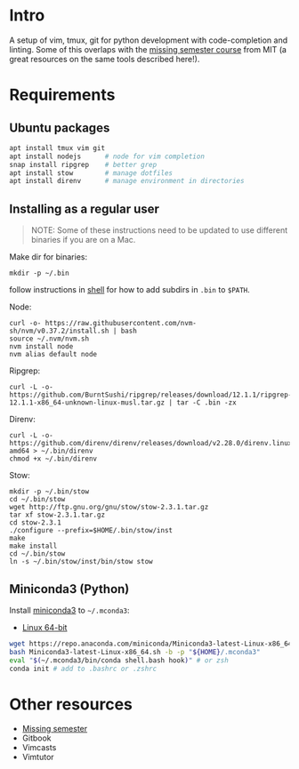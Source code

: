 # Intro

A setup of vim, tmux, git for python development with code-completion and
linting. Some of this overlaps with the [missing semester
course](https://missing.csail.mit.edu/) from MIT (a great resources on the same tools described here!).

# Requirements

## Ubuntu packages

```sh
apt install tmux vim git
apt install nodejs      # node for vim completion
snap install ripgrep    # better grep
apt install stow        # manage dotfiles
apt install direnv      # manage environment in directories
```

## Installing as a regular user

> NOTE: Some of these instructions need to be updated to use different binaries if you are on a Mac.

Make dir for binaries:

```
mkdir -p ~/.bin
```

follow instructions in [shell](shell.md) for how to add subdirs in `.bin` to `$PATH`.


Node:

```
curl -o- https://raw.githubusercontent.com/nvm-sh/nvm/v0.37.2/install.sh | bash
source ~/.nvm/nvm.sh
nvm install node
nvm alias default node
```

Ripgrep:

```
curl -L -o- https://github.com/BurntSushi/ripgrep/releases/download/12.1.1/ripgrep-12.1.1-x86_64-unknown-linux-musl.tar.gz | tar -C .bin -zx
```


Direnv:

```
curl -L -o- https://github.com/direnv/direnv/releases/download/v2.28.0/direnv.linux-amd64 > ~/.bin/direnv
chmod +x ~/.bin/direnv
```

Stow:

```
mkdir -p ~/.bin/stow
cd ~/.bin/stow
wget http://ftp.gnu.org/gnu/stow/stow-2.3.1.tar.gz
tar xf stow-2.3.1.tar.gz
cd stow-2.3.1
./configure --prefix=$HOME/.bin/stow/inst
make
make install
cd ~/.bin/stow
ln -s ~/.bin/stow/inst/bin/stow stow
```

## Miniconda3 (Python)

Install [miniconda3](https://docs.conda.io/en/latest/miniconda.html) to `~/.mconda3`:

* [Linux 64-bit](https://repo.anaconda.com/miniconda/Miniconda3-latest-Linux-x86_64.sh)

```sh
wget https://repo.anaconda.com/miniconda/Miniconda3-latest-Linux-x86_64.sh
bash Miniconda3-latest-Linux-x86_64.sh -b -p "${HOME}/.mconda3"
eval "$(~/.mconda3/bin/conda shell.bash hook)" # or zsh
conda init # add to .bashrc or .zshrc
```


# Other resources

* [Missing semester](https://missing.csail.mit.edu/)
* Gitbook
* Vimcasts
* Vimtutor

